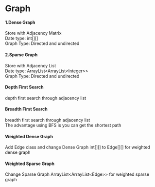 # Graph
#### 1.Dense Graph
Store with Adjacency Matrix  
Date type: int[][]  
Graph Type: Directed and undirected  
#### 2.Sparse Graph
Store with Adjacency List  
Date type: ArrayList<ArrayList\<Integer>>  
Graph Type: Directed and undirected
#### Depth First Search
depth first search through adjacency list
#### Breadth First Search
breadth first search through adjacency list  
The advantage using BFS is you can get the shortest path
#### Weighted Dense Graph
Add Edge class and change Dense Graph int[][] to Edge[][] for weighted
dense graph
#### Weighted Sparse Graph
Change Sparse Graph ArrayList<ArrayList\<Edge>> for
weighted sparse graph  
